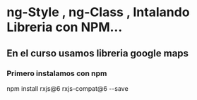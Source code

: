 # ng-Style , ng-Class , Intalando Libreria con NPM...

## En el curso usamos libreria google maps 


### Primero instalamos con npm 

npm install rxjs@6 rxjs-compat@6 --save